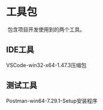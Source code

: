 # 工具包

​	包含项目开发使用到的两个工具。

## IDE工具

VSCode-win32-x64-1.47.3压缩包

## 测试工具

Postman-win64-7.29.1-Setup安装程序